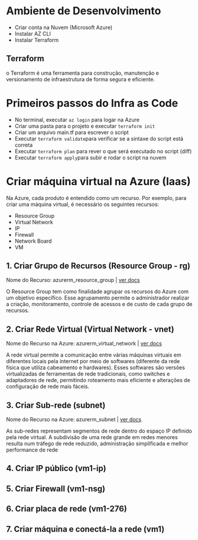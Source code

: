 
# Ambiente de Desenvolvimento
- Criar conta na Nuvem (Microsoft Azure)
- Instalar AZ CLI
- Instalar Terraform

## Terraform
o Terraform é uma ferramenta para construção, manutenção e versionamento de infraestrutura de forma segura e eficiente.

# Primeiros passos do Infra as Code
- No terminal, executar ``az login`` para logar na Azure
- Criar uma pasta para o projeto e executar ``terraform init``
- Criar um arquivo main.tf para escrever o script
- Executar ``terraform validate``para verificar se a sintaxe do script está correta
- Executar ``terraform plan`` para rever o que será executado no script (diff)
- Executar ``terraform apply``para subir e rodar o script na nuvem

# Criar máquina virtual na Azure (Iaas)

Na Azure, cada produto é entendido como um recurso. 
Por exemplo, para criar uma máquina virtual, é necessário os seguintes recursos:

- Resource Group
- Virtual Network
- IP 
- Firewall
- Network Board
- VM

## 1. Criar Grupo de Recursos (Resource Group - rg)
Nome do Recurso: azurerm_resource_group | [ver docs](https://registry.terraform.io/providers/hashicorp/azurerm/latest/docs/resources/resource_group)

O Resource Group tem como finalidade agrupar os recursos do Azure com um objetivo específico.
Esse agrupamento permite o administrador realizar a criação, monitoramento, controle de acessos e de custo de cada grupo de recursos.

## 2. Criar Rede Virtual (Virtual Network - vnet)
Nome do Recurso na Azure: azurerm_virtual_network | [ver docs](https://registry.terraform.io/providers/hashicorp/azurerm/latest/docs/resources/virtual_network)

A rede virtual permite a comunicação entre várias máquinas virtuais em diferentes locais pela internet por meio de softwares (diferente da rede física que utiliza cabeamento e hardwares). Esses softwares são versões virtualizadas de ferramentas de rede tradicionais, como switches e adaptadores de rede, permitindo roteamento mais eficiente e alterações de configuração de rede mais fáceis.


## 3. Criar Sub-rede (subnet)
Nome do Recurso na Azure: azurerm_subnet |  [ver docs](https://registry.terraform.io/providers/hashicorp/azurerm/latest/docs/resources/subnet)

As sub-redes representam segmentos de rede dentro do espaço IP definido pela rede virtual. A subdivisão de uma rede grande em redes menores resulta num tráfego de rede reduzido, administração simplificada e melhor performance de rede

## 4. Criar IP público (vm1-ip)



## 5. Criar Firewall (vm1-nsg)

## 6. Criar placa de rede (vm1-276)

## 7. Criar máquina e conectá-la a rede (vm1)

